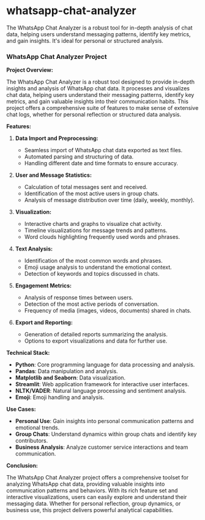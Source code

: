 # whatsapp-chat-analyzer
The WhatsApp Chat Analyzer is a robust tool for in-depth analysis of chat data, helping users understand messaging patterns, identify key metrics, and gain insights. It's ideal for personal or structured analysis.
### WhatsApp Chat Analyzer Project

**Project Overview:**

The WhatsApp Chat Analyzer is a robust tool designed to provide in-depth insights and analysis of WhatsApp chat data. It processes and visualizes chat data, helping users understand their messaging patterns, identify key metrics, and gain valuable insights into their communication habits. This project offers a comprehensive suite of features to make sense of extensive chat logs, whether for personal reflection or structured data analysis.

**Features:**

1. **Data Import and Preprocessing:**
   - Seamless import of WhatsApp chat data exported as text files.
   - Automated parsing and structuring of data.
   - Handling different date and time formats to ensure accuracy.

2. **User and Message Statistics:**
   - Calculation of total messages sent and received.
   - Identification of the most active users in group chats.
   - Analysis of message distribution over time (daily, weekly, monthly).

3. **Visualization:**
   - Interactive charts and graphs to visualize chat activity.
   - Timeline visualizations for message trends and patterns.
   - Word clouds highlighting frequently used words and phrases.


4. **Text Analysis:**
   - Identification of the most common words and phrases.
   - Emoji usage analysis to understand the emotional context.
   - Detection of keywords and topics discussed in chats.

5. **Engagement Metrics:**
   - Analysis of response times between users.
   - Detection of the most active periods of conversation.
   - Frequency of media (images, videos, documents) shared in chats.

6. **Export and Reporting:**
   - Generation of detailed reports summarizing the analysis.
   - Options to export visualizations and data for further use.

**Technical Stack:**

- **Python**: Core programming language for data processing and analysis.
- **Pandas**: Data manipulation and analysis.
- **Matplotlib and Seaborn**: Data visualization.
- **Streamlit**: Web application framework for interactive user interfaces.
- **NLTK/VADER**: Natural language processing and sentiment analysis.
- **Emoji**: Emoji handling and analysis.

**Use Cases:**

- **Personal Use**: Gain insights into personal communication patterns and emotional trends.
- **Group Chats**: Understand dynamics within group chats and identify key contributors.
- **Business Analysis**: Analyze customer service interactions and team communication.

**Conclusion:**

The WhatsApp Chat Analyzer project offers a comprehensive toolset for analyzing WhatsApp chat data, providing valuable insights into communication patterns and behaviors. With its rich feature set and interactive visualizations, users can easily explore and understand their messaging data. Whether for personal reflection, group dynamics, or business use, this project delivers powerful analytical capabilities.
